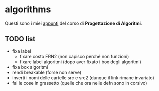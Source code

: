 # algorithms 

Questi sono i miei [appunti](<https://raw.githubusercontent.com/aflaag-notes/algorithms/main/src/Progettazione di Algoritmi.pdf>) del corso di **Progettazione di Algoritmi**.

## TODO list

- fixa label
    - fixare costo FRN2 (non capisco perché non funzioni)
    - fixare label algoritmi (dopo aver fixato i box degli algoritmi)
- fixa box algoritmi
- rendi breakable (forse non serve)
- inverti i nomi delle cartelle src e src2 (dunque il link rimane invariato)
- fai le cose in grassetto (quelle che ora nelle defn sono in corsivo)

